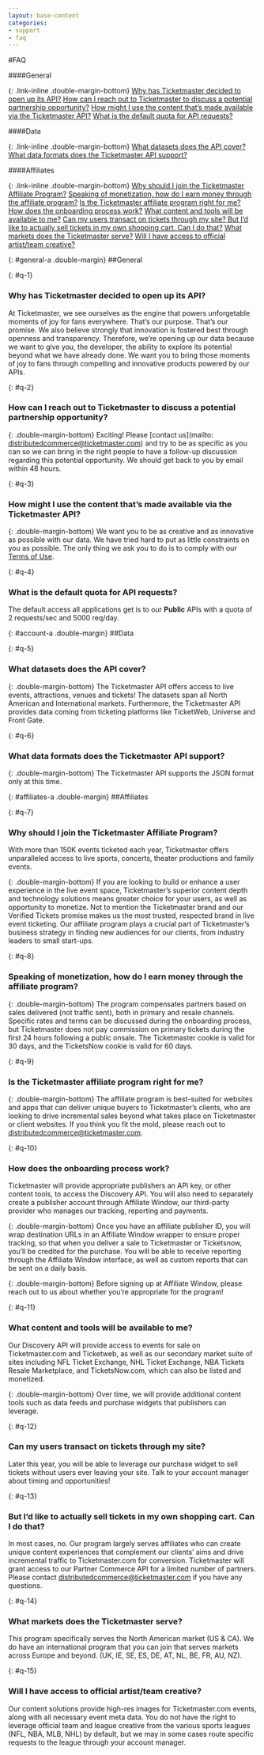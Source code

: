```yaml
---
layout: base-content
categories:
- support
- faq
---
```


#FAQ

####General

{: .link-inline .double-margin-bottom}
[Why has Ticketmaster decided to open up its API?](#q-1)
[How can I reach out to Ticketmaster to discuss a potential partnership opportunity?](#q-2)
[How might I use the content that’s made available via the Ticketmaster API?](#q-3)
[What is the default quota for API requests?](#q4)



####Data

{: .link-inline .double-margin-bottom}
[What datasets does the API cover?](#q-5)
[What data formats does the Ticketmaster API support?](#q-6)



####Affiliates

{: .link-inline .double-margin-bottom}
[Why should I join the Ticketmaster Affiliate Program?](#q-7)
[Speaking of monetization, how do I earn money through the affiliate program?](#q-8)
[Is the Ticketmaster affiliate program right for me?](#q-9)
[How does the onboarding process work?](#q-10)
[What content and tools will be available to me?](#q-11)
[Can my users transact on tickets through my site? ](#q-12)
[But I’d like to actually sell tickets in my own shopping cart. Can I do that?](#q-13)
[What markets does the Ticketmaster serve?](#q-14)
[Will I have access to official artist/team creative?](#q-15)


{: #general-a .double-margin}
##General


{: #q-1}
### Why has Ticketmaster decided to open up its API?

At Ticketmaster, we see ourselves as the engine that powers unforgetable moments of joy for fans everywhere. That’s our purpose. That’s our promise. We also believe strongly that innovation is fostered best through openness and transparency. Therefore, we’re opening up our data because we want to give you, the developer, the ability to explore its potential beyond what we have already done. We want you to bring those moments of joy to fans through compelling and innovative products powered by our APIs.


{: #q-2}
### How can I reach out to Ticketmaster to discuss a potential partnership opportunity?

{: .double-margin-bottom}
Exciting! Please [contact us](mailto: distributedcommerce@ticketmaster.com) and try to be as specific as you can so we can bring in the right people to have a follow-up discussion regarding this potential opportunity. We should get back to you by email within 48 hours.

{: #q-3}
### How might I use the content that’s made available via the Ticketmaster API?

{: .double-margin-bottom}
We want you to be as creative and as innovative as possible with our data. We have tried hard to put as little constraints on you as possible. The only thing we ask you to do is to comply with our [Terms of Use](/support/terms-of-use/).


{: #q-4}
### What is the default quota for API requests?

The default access all applications get is to our **Public** APIs with a quota of 2 requests/sec and 5000 req/day.


{: #account-a .double-margin}
##Data


{: #q-5}
### What datasets does the API cover?

{: .double-margin-bottom}
The Ticketmaster API offers access to live events, attractions, venues and tickets! The datasets span all North American and International markets. Furthermore, the Ticketmaster API provides data coming from ticketing platforms like TicketWeb, Universe and Front Gate.


{: #q-6}
### What data formats does the Ticketmaster API support?

{: .double-margin-bottom}
The Ticketmaster API supports the JSON format only at this time.



{: #affiliates-a .double-margin}
##Affiliates

{: #q-7}
### Why should I join the Ticketmaster Affiliate Program?

With more than 150K events ticketed each year, Ticketmaster offers unparalleled access to live sports, concerts, theater productions and family events. 

{: .double-margin-bottom}
If you are looking to build or enhance a user experience in the live event space, Ticketmaster’s superior content depth and technology solutions means greater choice for your users, as well as opportunity to monetize. Not to mention the Ticketmaster brand and our Verified Tickets promise makes us the most trusted, respected brand in live event ticketing. Our affiliate program plays a crucial part of Ticketmaster’s business strategy in finding new audiences for our clients, from industry leaders to small start-ups.


{: #q-8}
### Speaking of monetization, how do I earn money through the affiliate program?

{: .double-margin-bottom}
The program compensates partners based on sales delivered (not traffic sent), both in primary and resale channels. Specific rates and terms can be discussed during the onboarding process, but Ticketmaster does not pay commission on primary tickets during the first 24 hours following a public onsale. The Ticketmaster cookie is valid for 30 days, and the TicketsNow cookie is valid for 60 days. 


{: #q-9}
### Is the Ticketmaster affiliate program right for me?

{: .double-margin-bottom}
The affiliate program is best-suited for websites and apps that can deliver unique buyers to Ticketmaster’s clients, who are looking to drive incremental sales beyond what takes place on Ticketmaster or client websites. If you think you fit the mold, please reach out to distributedcommerce@ticketmaster.com.


{: #q-10}
### How does the onboarding process work?

Ticketmaster will provide appropriate publishers an API key, or other content tools, to access the Discovery API. You will also need to separately create a publisher account through Affiliate Window, our third-party provider who manages our tracking, reporting and payments. 

{: .double-margin-bottom}
Once you have an affiliate publisher ID, you will wrap destination URLs in an Affiliate Window wrapper to ensure proper tracking, so that when you deliver a sale to Ticketmaster or Ticketsnow, you’ll be credited for the purchase. You will be able to receive reporting through the Affiliate Window interface, as well as custom reports that can be sent on a daily basis. 

{: .double-margin-bottom}
Before signing up at Affiliate Window, please reach out to us about whether you’re appropriate for the program!


{: #q-11}
### What content and tools will be available to me?

Our Discovery API will provide access to events for sale on Ticketmaster.com and Ticketweb, as well as our secondary market suite of sites including NFL Ticket Exchange, NHL Ticket Exchange, NBA Tickets Resale Marketplace, and TicketsNow.com, which can also be listed and monetized. 

{: .double-margin-bottom}
Over time, we will provide additional content tools such as data feeds and purchase widgets that publishers can leverage.  


{: #q-12}
### Can my users transact on tickets through my site? 

Later this year, you will be able to leverage our purchase widget to sell tickets without users ever leaving your site. Talk to your account manager about timing and opportunities!


{: #q-13}
### But I’d like to actually sell tickets in my own shopping cart. Can I do that? 

In most cases, no. Our program largely serves affiliates who can create unique content experiences that complement our clients’ aims and drive incremental traffic to Ticketmaster.com for conversion. Ticketmaster will grant access to our Partner Commerce API for a limited number of partners. Please contact distributedcommerce@ticketmaster.com if you have any questions. 


{: #q-14}
### What markets does the Ticketmaster serve?

This program specifically serves the North American market (US & CA). We do have an international program that you can join that serves markets across Europe and beyond. (UK, IE, SE, ES, DE, AT, NL, BE, FR, AU, NZ).


{: #q-15}
### Will I have access to official artist/team creative?

Our content solutions provide high-res images for Ticketmaster.com events, along with all necessary event meta data. You do not have the right to leverage official team and league creative from the various sports leagues (NFL, NBA, MLB, NHL) by default, but we may in some cases route specific requests to the league through your account manager. 


